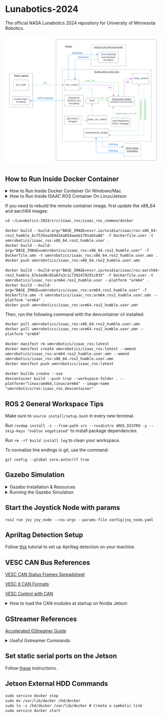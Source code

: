 # Lunabotics-2024

The official NASA Lunabotics 2024 repository for University of Minnesota Robotics.

![Control-Flow Diagram](assets/NASA-Lunabotics-Software-Diagram.png)

## How to Run Inside Docker Container

<details>
<summary>How to Run Inside Docker Container On Windows/Mac</summary>
<br>
Open vscode then press ctrl+shift+p and type "Clone Repository in Container Volume". Select "Dev Containers: Clone Repository in Container Volume" and then select "Clone a repository from GitHub in a Container Volume". Search for and select our Lunabotics-2024 repository.
<br><br>

After opening the container, run the following commands in the terminal:
```
source /opt/ros/humble/setup.bash
colcon build --symlink-install
source install/setup.bash
```

If your machine does not have an Nvidia GPU, build using a command like this instead: (select the packages you want)

```
colcon build --symlink-install --packages-up-to rovr_control motor_control ros2socketcan_bridge
```
</details>

<details>
<summary>How to Run Inside ISAAC ROS Container On Linux/Jetson</summary>
<br>
1a.) First, do the following before running run_dev.sh:

```
printf "CONFIG_IMAGE_KEY=ros2_humble.realsense.deepstream.user.zed.umn \n" > ~/Lunabotics-2024/src/isaac_ros/isaac_ros_common/scripts/.isaac_ros_common-config 
``` 
1b.) To use Gazebo in the ISAAC ROS container, do this instead:

```
printf "CONFIG_IMAGE_KEY=ros2_humble.realsense.deepstream.user.zed.umn.gazebo \n" > ~/Lunabotics-2024/src/isaac_ros/isaac_ros_common/scripts/.isaac_ros_common-config 
``` 
2.) To make it so zed modules won't rerun every time you start the container, do this:

```
echo "-v /usr/local/zed/resources:/usr/local/zed/resources -v /ssd:/ssd" > ~/Lunabotics-2024/src/isaac_ros/isaac_ros_common/scripts/.isaac_ros_dev-dockerargs
```
3.) Then run this command:

```
cd ~/Lunabotics-2024/src/isaac_ros/isaac_ros_common/docker
../scripts/run_dev.sh ~/Lunabotics-2024
```
It is also worth noting that the docker buildkit doesn't respect Nvidia runtime for building which is needed for zed, so if you set up a new jetson you will need to do one of the following (https://github.com/NVIDIA-ISAAC-ROS/isaac_ros_common/issues/98#issuecomment-1777711989)
</details>

If you need to rebuild the remote container image, first update the x86_64 and aarch64 images:
```
cd ~/Lunabotics-2024/src/isaac_ros/isaac_ros_common/docker

docker build --build-arg="BASE_IMAGE=nvcr.io/nvidia/isaac/ros:x86_64-ros2_humble_bcf535ea3b9d16a854aaeb1701ab5a86" -f Dockerfile.user -t umnrobotics/isaac_ros:x86_64.ros2_humble.user .
docker build --build-arg="BASE_IMAGE=umnrobotics/isaac_ros:x86_64.ros2_humble.user" -f Dockerfile.umn -t umnrobotics/isaac_ros:x86_64.ros2_humble.user.umn .
docker push umnrobotics/isaac_ros:x86_64.ros2_humble.user.umn

docker build --build-arg="BASE_IMAGE=nvcr.io/nvidia/isaac/ros:aarch64-ros2_humble_b7e1ed6c02a6fa3c1c7392479291c035" -f Dockerfile.user -t umnrobotics/isaac_ros:arm64.ros2_humble.user --platform "arm64" .
docker build --build-arg="BASE_IMAGE=umnrobotics/isaac_ros:arm64.ros2_humble.user" -f Dockerfile.umn -t umnrobotics/isaac_ros:arm64.ros2_humble.user.umn --platform "arm64" .
docker push umnrobotics/isaac_ros:arm64.ros2_humble.user.umn
```

Then, run the following command with the devcontainer cli installed:
```
docker pull umnrobotics/isaac_ros:x86_64.ros2_humble.user.umn
docker pull umnrobotics/isaac_ros:arm64.ros2_humble.user.umn --platform "arm64"

docker manifest rm umnrobotics/isaac_ros:latest
docker manifest create umnrobotics/isaac_ros:latest --amend umnrobotics/isaac_ros:arm64.ros2_humble.user.umn --amend umnrobotics/isaac_ros:x86_64.ros2_humble.user.umn
docker manifest push umnrobotics/isaac_ros:latest

docker buildx create --use
devcontainer build --push true --workspace-folder . --platform="linux/amd64,linux/arm64" --image-name "umnrobotics/ros:isaac_ros_devcontainer"
```

## ROS 2 General Workspace Tips

Make sure to `source install/setup.bash` in every new terminal.

Run `rosdep install -i --from-path src --rosdistro $ROS_DISTRO -y --skip-keys "nvblox negotiated"` to install package dependencies.

Run `rm -rf build install log` to clean your workspace.

To normalize line endings in git, use the command:
```
git config --global core.autocrlf true
```

## Gazebo Simulation

<details>
<summary>Gazebo Installation & Resources</summary>
<br>
  
Install Gazebo Fortress by running: `sudo apt-get install ros-humble-ros-gz`

More info [here](https://gazebosim.org/docs/garden/ros_installation). Remember we are using ROS 2 Humble.

Instructions for building the ROS bridge (ros_gz) can be found [here](https://github.com/gazebosim/ros_gz/tree/humble#from-source).

Information about ROS types -> gazebo types can be found [here](https://github.com/gazebosim/ros_gz/blob/ros2/ros_gz_bridge/README.md)
</details>

<details>
<summary>Running the Gazebo Simulation</summary>
<br>
  
To run the Gazebo simulation:
```
colcon build --symlink-install --packages-up-to ros_gz_launch
source install/setup.bash
ros2 launch ros_gz_launch UCF_field.launch.py
```

Then to control the robot, you will need to run:
```
ros2 run teleop_twist_keyboard teleop_twist_keyboard
```
to control the robot with your keyboard.

Alternatively, you can run these nodes:
```
ros2 run joy joy_node
ros2 run rovr_control main_control_node
```
to control the robot using a gamepad and our button bindings assigned in the main_control_node.
</details>

## Start the Joystick Node with params

```
ros2 run joy joy_node --ros-args --params-file config/joy_node.yaml
```

## Apriltag Detection Setup

Follow [this](https://github.com/NVIDIA-ISAAC-ROS/isaac_ros_apriltag/blob/main/docs/tutorial-usb-cam.md) tutorial to set up Apriltag detection on your machine.

## VESC CAN Bus References

[VESC CAN Status Frames Spreadsheet](https://github.com/codermonkey42/VESC_CAN)

[VESC 6 CAN Formats](https://vesc-project.com/sites/default/files/imce/u15301/VESC6_CAN_CommandsTelemetry.pdf)

[VESC Control with CAN](https://dongilc.gitbook.io/openrobot-inc/tutorials/control-with-can)

<details>
<summary>How to load the CAN modules at startup on Nvidia Jetson</summary>
<br>
1: Put the following in a .conf file in /modules-load.d/

```
#Setting up the CAN bus 
can
can_raw
mttcan
#eof
```

2: Find the file /etc/modprobe.d/denylist-mttcan.conf and either delete it or comment out the one line in it (The filename might be .../blacklist-mttcan.conf)

3: Make a script called "can_startup.sh" in the root directory for the system, with the following contents:
```
#! /usr/bin/sh

sudo ip link set can0 up type can bitrate 500000
sudo ip link set can1 up type can bitrate 500000
```

4: Run the command "sudo crontab -e" and put this line in the file that appears:

```
@reboot sleep 5 && echo 'robot' | sudo -S sh /
can_startup.sh 2>&1 | logger -t mycmd
```

And that should work. If it doesn't and you need to read the output of the crontab, use this command:

```
sudo grep 'mycmd' /var/log/syslog
```
</details>

## GStreamer References

[Accelerated GStreamer Guide](https://docs.nvidia.com/jetson/archives/r35.2.1/DeveloperGuide/text/SD/Multimedia/AcceleratedGstreamer.html)

<details>
<summary>Useful Gstreamer Commands</summary>
<br>
To start gstreamer client make sure to add the deepstream layer to the docker layers 

To start the gstreamer client run the following commands:

```bash
colcon build --symlink-install --packages-up-to gstreamer
source install/setup.bash
rqt --force-discover
```

To start the gstreamer server run the following commands:

```bash
colcon build --symlink-install --packages-up-to gstreamer
source install/setup.bash
ros2 run gstreamer server_node
```
</details>

## Set static serial ports on the Jetson

Follow [these](https://msadowski.github.io/linux-static-port/) instructions.

## Jetson External HDD Commands

```
sudo service docker stop
sudo mv /var/lib/docker /hd/docker
sudo ln -s /hd/docker /var/lib/docker # Create a symbolic link
sudo service docker start
```
